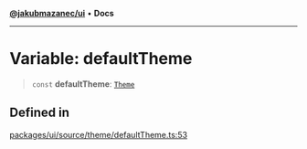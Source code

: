[**@jakubmazanec/ui**](../README.md) • **Docs**

---

# Variable: defaultTheme

> `const` **defaultTheme**: [`Theme`](../type-aliases/Theme.md)

## Defined in

[packages/ui/source/theme/defaultTheme.ts:53](https://github.com/jakubmazanec/tools/blob/28bd44b020b25cf8f9b96b5a385bb7c918cf32ab/packages/ui/source/theme/defaultTheme.ts#L53)
